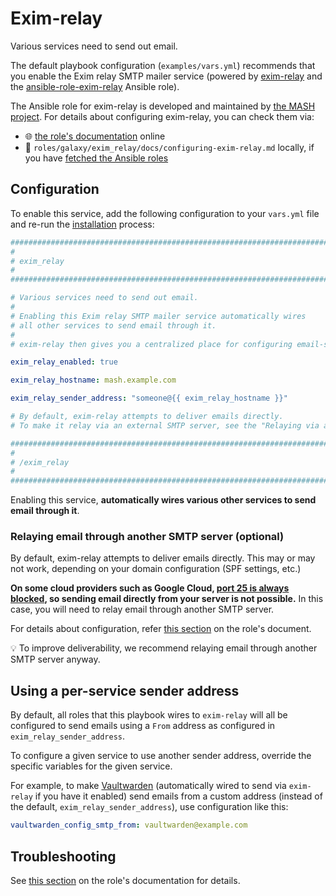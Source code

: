 <!--
SPDX-FileCopyrightText: 2018 - 2024 Slavi Pantaleev
SPDX-FileCopyrightText: 2019 Eduardo Beltrame
SPDX-FileCopyrightText: 2020 - 2025 MDAD project contributors
SPDX-FileCopyrightText: 2024 - 2025 Suguru Hirahara

SPDX-License-Identifier: AGPL-3.0-or-later
-->

# Exim-relay

Various services need to send out email.

The default playbook configuration (`examples/vars.yml`) recommends that you enable the Exim relay SMTP mailer service (powered by [exim-relay](https://github.com/devture/exim-relay) and the [ansible-role-exim-relay](https://github.com/mother-of-all-self-hosting/ansible-role-exim-relay) Ansible role).

The Ansible role for exim-relay is developed and maintained by [the MASH project](https://github.com/mother-of-all-self-hosting/ansible-role-exim-relay). For details about configuring exim-relay, you can check them via:
- 🌐 [the role's documentation](https://github.com/mother-of-all-self-hosting/ansible-role-exim-relay/blob/main/docs/configuring-exim-relay.md) online
- 📁 `roles/galaxy/exim_relay/docs/configuring-exim-relay.md` locally, if you have [fetched the Ansible roles](../installing.md)

## Configuration

To enable this service, add the following configuration to your `vars.yml` file and re-run the [installation](../installing.md) process:

```yaml
########################################################################
#                                                                      #
# exim_relay                                                           #
#                                                                      #
########################################################################

# Various services need to send out email.
#
# Enabling this Exim relay SMTP mailer service automatically wires
# all other services to send email through it.
#
# exim-relay then gives you a centralized place for configuring email-sending.

exim_relay_enabled: true

exim_relay_hostname: mash.example.com

exim_relay_sender_address: "someone@{{ exim_relay_hostname }}"

# By default, exim-relay attempts to deliver emails directly.
# To make it relay via an external SMTP server, see the "Relaying via an external SMTP server" section below.

########################################################################
#                                                                      #
# /exim_relay                                                          #
#                                                                      #
########################################################################
```

Enabling this service, **automatically wires various other services to send email through it**.

### Relaying email through another SMTP server (optional)

By default, exim-relay attempts to deliver emails directly. This may or may not work, depending on your domain configuration (SPF settings, etc.)

**On some cloud providers such as Google Cloud, [port 25 is always blocked](https://cloud.google.com/compute/docs/tutorials/sending-mail/), so sending email directly from your server is not possible.** In this case, you will need to relay email through another SMTP server.

For details about configuration, refer [this section](https://github.com/mother-of-all-self-hosting/ansible-role-exim-relay/blob/main/docs/configuring-exim-relay.md#relaying-email-through-another-smtp-server) on the role's document.

💡 To improve deliverability, we recommend relaying email through another SMTP server anyway.

## Using a per-service sender address

By default, all roles that this playbook wires to `exim-relay` will all be configured to send emails using a `From` address as configured in `exim_relay_sender_address`.

To configure a given service to use another sender address, override the specific variables for the given service.

For example, to make [Vaultwarden](vaultwarden.md) (automatically wired to send via `exim-relay` if you have it enabled) send emails from a custom address (instead of the default, `exim_relay_sender_address`), use configuration like this:
```yml
vaultwarden_config_smtp_from: vaultwarden@example.com
```

## Troubleshooting

See [this section](https://github.com/mother-of-all-self-hosting/ansible-role-exim-relay/blob/main/docs/configuring-exim-relay.md#troubleshooting) on the role's documentation for details.
